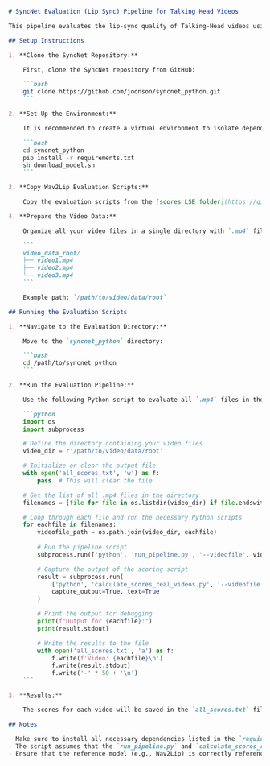 ```markdown
# SyncNet Evaluation (Lip Sync) Pipeline for Talking Head Videos

This pipeline evaluates the lip-sync quality of Talking-Head videos using SyncNet. The evaluation measures synchronization between generated videos and reference audio.

## Setup Instructions

1. **Clone the SyncNet Repository:**

    First, clone the SyncNet repository from GitHub:

    ```bash
    git clone https://github.com/joonson/syncnet_python.git
    ```

2. **Set Up the Environment:**

    It is recommended to create a virtual environment to isolate dependencies:

    ```bash
    cd syncnet_python
    pip install -r requirements.txt
    sh download_model.sh
    ```

3. **Copy Wav2Lip Evaluation Scripts:**

    Copy the evaluation scripts from the [scores_LSE folder](https://github.com/Rudrabha/Wav2Lip/tree/master/evaluation/scores_LSE) (include all `.py` and `.sh` files) of the Wav2Lip repository into the `syncnet_python/` directory of your cloned repository.

4. **Prepare the Video Data:**

    Organize all your video files in a single directory with `.mp4` files structured as follows:

    ```
    video_data_root/
    ├── video1.mp4
    ├── video2.mp4
    └── video3.mp4
    ```

    Example path: `/path/to/video/data/root`

## Running the Evaluation Scripts

1. **Navigate to the Evaluation Directory:**

    Move to the `syncnet_python` directory:

    ```bash
    cd /path/to/syncnet_python
    ```

2. **Run the Evaluation Pipeline:**

    Use the following Python script to evaluate all `.mp4` files in the specified directory. The script runs the pipeline for each video and calculates lip-sync scores.

    ```python
    import os
    import subprocess

    # Define the directory containing your video files
    video_dir = r'/path/to/video/data/root'

    # Initialize or clear the output file
    with open('all_scores.txt', 'w') as f:
        pass  # This will clear the file

    # Get the list of all .mp4 files in the directory
    filenames = [file for file in os.listdir(video_dir) if file.endswith('.mp4')]

    # Loop through each file and run the necessary Python scripts
    for eachfile in filenames:
        videofile_path = os.path.join(video_dir, eachfile)
        
        # Run the pipeline script
        subprocess.run(['python', 'run_pipeline.py', '--videofile', videofile_path, '--reference', 'wav2lip', '--data_dir', 'tmp_dir'])

        # Capture the output of the scoring script
        result = subprocess.run(
            ['python', 'calculate_scores_real_videos.py', '--videofile', videofile_path, '--reference', 'wav2lip', '--data_dir', 'tmp_dir'],
            capture_output=True, text=True
        )

        # Print the output for debugging
        print(f"Output for {eachfile}:")
        print(result.stdout)

        # Write the results to the file
        with open('all_scores.txt', 'a') as f:
            f.write(f'Video: {eachfile}\n')
            f.write(result.stdout)
            f.write('-' * 50 + '\n')
    ```

3. **Results:**

    The scores for each video will be saved in the `all_scores.txt` file. Each score represents the lip-sync accuracy for the corresponding video.

## Notes

- Make sure to install all necessary dependencies listed in the `requirements.txt` file.
- The script assumes that the `run_pipeline.py` and `calculate_scores_real_videos.py` scripts are set up correctly in the SyncNet directory.
- Ensure that the reference model (e.g., Wav2Lip) is correctly referenced during execution.
```
